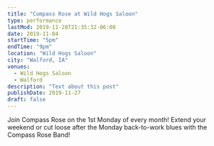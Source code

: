 ```yaml
---
title: "Compass Rose at Wild Hogs Saloon"
type: performance
lastMod: 2019-11-28T21:35:32-06:00
date: 2019-11-04
startTime: "5pm"
endTime: "9pm"
location: "Wild Hogs Saloon"
city: "Walford, IA"
venues:
  - Wild Hogs Saloon
  - Walford
description: "Text about this post"
publishDate: 2019-11-27
draft: false
---
```


Join Compass Rose on the 1st Monday of every month! Extend your weekend or cut loose after the Monday back-to-work blues with the Compass Rose Band!
